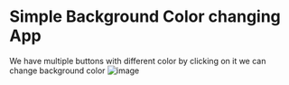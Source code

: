 # Simple Background Color changing App

We have multiple buttons with different color by clicking on it we can change background color
![image](https://github.com/alokprinc/background_button/assets/90169991/c95cfdd1-fbc5-4d1f-bb8a-10333695d0f4)


